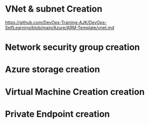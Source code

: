 # VNet & subnet Creation
https://github.com/DevOps-Training-AJK/DevOps-SelfLearning/blob/main/Azure/ARM-Template/vnet.md

# Network security group creation


# Azure storage creation


# Virtual Machine Creation creation


# Private Endpoint creation
